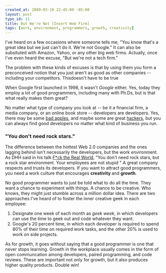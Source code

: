 ```yaml
--- 
created_at: 2009-03-10 22:45:00 -05:00
layout: post
typo_id: 11
title: But We're Not [Insert Web Firm]
tags: [work, environment, programmers, growth, creativity]
---
```

<p>I've heard on a few occasions where someone tells me, "You know that's a great idea but we just can't do it. We're not Google." It can also be subsituted with Amazon, Yahoo, or any other big web firms. Actually, once I've even heard the excuse, "But we're not a tech firm." </p>
<p>The problem with these kinds of excuses is that by using them you form a preconceived notion that you just aren't as good as other companies -- including your competitors. Thisdoesn't have to be true</p>
<p>When Google first launched in 1998, it wasn't <em>Google</em> either. Yes, today they employ a lot of good programmers, including many with Ph.Ds, but is that what really makes them great?</p>
<p>No matter what type of company you look at -- be it a financial firm, a media company, or an online book store -- developers are developers. Yes, there may be some <a href="http://www.codinghorror.com/blog/archives/001154.html">bad apples</a>, and maybe some are great <a href="http://en.wikipedia.org/wiki/Hacker_(programmer_subculture)">hackers</a>, but you can always find good developers no matter what kind of business you run.</p>
<h3>"You don't need rock stars."</h3>
<p>The difference between the hottest Web 2.0 companies and the ones lagging behind isn't necessarily the developers, but the work environment. As DHH said in his talk <a href="http://www.rubyrailways.com/dhh-fuck-the-real-world/">F*ck the Real World</a>, "You don&rsquo;t need rock stars, but a rock star environment. Your employees are not stupid " A great company respects and trusts its developers. If you want to attract good programmers, you need a work culture that encourages <strong>creativity </strong>and <strong>growth</strong>.</p>
<p>No good programmer wants to just be told what to do all the time. They want a chance to experiment with things. A chance to be creative. Who knows, they might just stumble across a million dollar idea. There are two approaches I've heard of to foster the inner creative geek in each employee: </p>
<ol>
    <li>Designate one week of each month as <em>geek week</em>, in which developers can use the time to geek out and code whatever they want.</li>
    <li>Google's 20 percent time, in which each developer is required to spend 80% of their time on required work tasks, and the other 20% is used to work on side projects.</li>
</ol>
<p>As for growth, it goes without saying that a good programmer is one that never stops learning. Growth in the workplace usually comes in the form of open communcation among developers, paired programming, and code reviews. These are important not only for growth, but it also produces higher quality products. Double win!</p>
<br />
